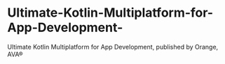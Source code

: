# Ultimate-Kotlin-Multiplatform-for-App-Development-
Ultimate Kotlin Multiplatform for App Development, published by Orange, AVA®
